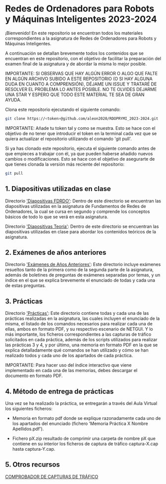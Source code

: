 # Redes de Ordenadores para Robots y Máquinas Inteligentes 2023-2024

¡Bienvenido! En este repositorio se encuentran todos los materiales correspondientes a la asignatura de Redes de Ordenadores para Robots y Máquinas Inteligentes.

A continuación se detallan brevemente todos los contenidos que se encuentran en este repositorio, con el objetivo de facilitar la preparación del examen final de la asignatura y de abordar la misma lo mejor posible.

IMPORTANTE: SI OBSERVAS QUE HAY ALGÚN ERROR O ALGO QUE FALTE EN ALGÚN ARCHIVO SUBIDO A ESTE REPOSITORIO (O SI HAY ALGUNA DUDA EN CUANTO A COMPRENSIÓN), DÉJAME UN ISSUE Y TRATARÉ DE RESOLVER EL PROBLEMA LO ANTES POSIBLE. NO TE OLVIDES DEJARME UNA STAR Y ESPERO QUE TODO ESTE MATERIAL TE SEA DE GRAN AYUDA.

Clona este repositorio ejecutando el siguiente comando:

```sh
git clone https://<token>@github.com/aleon2020/RDOPRYMI_2023-2024.git
```

IMPORTANTE: Añade tu token tal y como se muestra. Esto se hace con el objetivo de no tener que introducir el token en la terminal cada vez que se quiera actualizar el repositorio utilizando el comando 'git pull'.

Si ya has clonado este repositorio, ejecuta el siguiente comando antes de que empieces a trabajar con él, ya que pueden haberse añadido nuevos cambios o modificaciones. Esto se hace con el objetivo de asegurarte de que tienes clonada la versión más reciente del repositorio:

```sh
git pull
```

## 1. Diapositivas utilizadas en clase

Directorio ['Diapositivas FDRDO'](https://github.com/aleon2020/RDOPRYMI_2023-2024/tree/main/Diapositivas%20FDRDO): Dentro de este directorio se encuentran las diapositivas utilizadas en la asignatura de Fundamentos de Redes de Ordenadores, la cual se cursa en segundo y comprende los conceptos básicos de todo lo que se verá en esta asignatura.

Directorio ['Diapositivas Teoría'](https://github.com/aleon2020/RDOPRYMI_2023-2024/tree/main/Diapositivas%20Teor%C3%ADa): Dentro de este directorio se encuentran las diapositivas utilizadas en clase para abordar los contenidos teóricos de la asignatura.

## 2. Exámenes de años anteriores

Directorio ['Exámenes de Años Anteriores'](https://github.com/aleon2020/RDOPRYMI_2023-2024/tree/main/Ex%C3%A1menes%20de%20A%C3%B1os%20Anteriores): Este directorio incluye exámenes resueltos tanto de la primera como de la segunda parte de la asignatura, además de boletines de preguntas de exámenes separadas por temas, y un índice en el que se explica brevemente el enunciado de todas y cada una de estas preguntas.

## 3. Prácticas

Directorio ['Prácticas'](https://github.com/aleon2020/RDOPRYMI_2023-2024/tree/main/Pr%C3%A1cticas): Este directorio contiene todas y cada una de las prácticas realizadas en la asignatura, las cuales incluyen el enunciado de la misma, el listado de los comandos necesarios para realizar cada una de ellas, ambos en formato PDF, y su respectivo escenario de NETGUI. Y lo más importante, los ficheros correspondientes a las capturas de tráfico solicitados en cada práctica, además de los scripts utilizados para realizar las prácticas 3 y 4, y por último, una memoria en formato PDF en la que se explica detalladamente qué comandos se han utilizado y cómo se han realizado todos y cada uno de los apartados de cada práctica.

IMPORTANTE: Para hacer uso del índice interactivo que viene implementado en cada una de las memorias, debes descargar el documento en formato PDF.

## 4. Método de entrega de prácticas

Una vez se ha realizado la práctica, se entregarán a través del Aula Virtual los siguientes ficheros:

- Memoria en formato pdf donde se explique razonadamente cada uno de los apartados del enunciado (fichero 'Memoria Práctica X Nombre Apellidos.pdf').

- Fichero pX.zip resultado de comprimir una carpeta de nombre pX que contiene en su interior los ficheros de captura de tráfico captura-X.cap hasta captura-Y.cap.

## 5. Otros recursos

[COMPROBADOR DE CAPTURAS DE TRÁFICO](https://mobiquo.gsyc.urjc.es/check)
